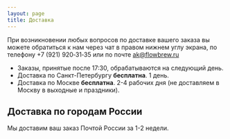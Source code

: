 ```yaml
---
layout: page
title: Доставка
---
```


При возникновении любых вопросов по доставке вашего заказа вы можете обратиться к нам через чат в правом нижнем углу экрана, по телефону +7&#160;(921)&#160;920&#x2011;31&#x2011;35 или по почте [ak@flowbrew.ru](mailto:ak@flowbrew.ru)

- Заказы, принятые после 17:30, обрабатываются на следующий день.
- Доставка по Санкт-Петербургу **бесплатна**. 1 день.
- Доставка по Москве **бесплатна**. 2-4 рабочих дня (не доставляем в Москву в выходные и праздники).

## Доставка по городам России
Мы доставим ваш заказ Почтой России за 1-2 недели.

